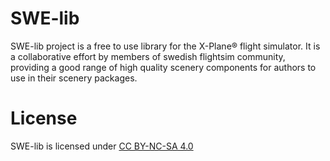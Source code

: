 # SWE-lib
SWE-lib project is a free to use library for the X-Plane® flight simulator. It is a collaborative effort by members of swedish flightsim community, providing a good range of high quality scenery components for authors to use in their scenery packages.
# License
SWE-lib is licensed under [CC BY-NC-SA 4.0](https://creativecommons.org/licenses/by-nc/4.0/?ref=chooser-v1)
